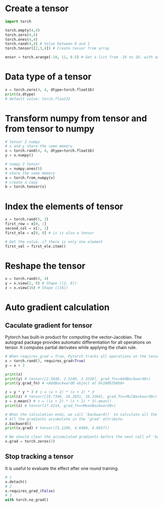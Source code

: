 # Create a tensor

```python
import torch

torch.empty(4,4)
torch.zero(4,4)
torch.ones(4,4)
torch.rand(4,4) # Value between 0 and 1 
torch.tensor([2,3,4]) # Create tensor from array

ensor = torch.arange(-10, 11, 0.5) # Get a list from -10 to 10, with an interval of 0.5 between each element.
```

# Data type of a tensor
```python
x = torch.zero(4, 4, dtype=torch.float16)
print(x.dtype)
# default value: torch.float32
```

# Transform numpy from tensor and from tensor to numpy

```python
# tensor 2 numpy
# x and y share the same memory
x = torch.rand(4, 4, dtype=torch.float16)
y = x.numpy()

# numpy 2 tensor
x = numpy.ones(5)
# share the same memory
a = torch.from_numpy(x)
# create a copy
b = torch.tensor(x)
```

# Index the elements of tensor

```python
x = torch.rand(5, 3)
first_row = x[0, :]
second_col = x[:, 1]
first_ele = x[0, 0] # is is also a tensor

# Get the value, if there is only one element
first_val = first_ele.item()
```

# Reshape the tensor

```python
x = torch.rand(4, 4)
y = x.view(2, 8) # Shape ([2, 8]) 
z = x.view(16) # Shape ([16]) 
```

# Auto gradient calculation

## Caculate gradient for tensor

Pytorch has built-in product for computing the vector-Jacobian. The autograd package provides automatic differentiation for all operations on tensor. It computes partial derivates while applying the chain rule.

```python
# When requires_grad = True, Pytorch tracks all operations on the tensor.
x = torch.rand(3, requires_grad=True)
y = x + 2

print(x)
print(y) # tensor([2.5648, 2.3240, 2.3328], grad_fn=<AddBackward0>)
print(y.grad_fn) # <AddBackward0 object at 0x100b7b8b0>

z = y * y * 3 # z = (x + 2) * (x + 2) * 3
print(z) # tensor([19.7346, 16.2031, 16.3264], grad_fn=<MulBackward0>)
z = z.mean() # z = ((x + 2) * (x + 2) * 3).mean()
print(z) # tensor(17.4214, grad_fn=<MeanBackward0>)

# When the calculation ends, we call 'backward()' to calculate all the gradient in the process.
# All the gradients accumulate in the 'grad' attribute.
z.backward()
print(x.grad) # tensor([5.1296, 4.6480, 4.6657])

# We should clear the accumulated gradients before the next call of 'backward'
x.grad = torch.zeros(3)
```
## Stop tracking a tensor

It is useful to evaluate the effect after one round training.

```python
# 1
x.detach()
# 2
x.requires_grad_(False)
# 3
with torch.no_grad()
```


